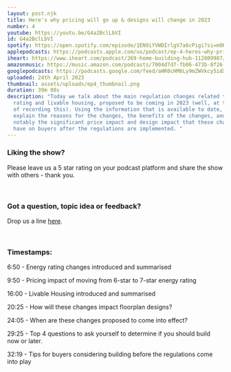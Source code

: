 ```yaml
---
layout: post.njk
title: Here's why pricing will go up & designs will change in 2023
number: 4
youtube: https://youtu.be/G4a2BclLbVI
id: G4a2BclLbVI
spotify: https://open.spotify.com/episode/1EN9iYVWDIrlgV7a6cPigi?si=m0Kb6o2WQ96xvfw7s4rGgA
applepodcasts: https://podcasts.apple.com/us/podcast/ep-4-heres-why-pricing-will-go-up-designs-will-change-in-2023/id1681936589?i=1000610312298
iheart: https://www.iheart.com/podcast/269-home-building-hub-112809987/
amazonmusic: https://music.amazon.com/podcasts/7004d7d7-fb06-473b-8f26-8ce9992cac11/episodes/6cdf0d26-543a-46a8-8bac-574cd407146f/home-building-hub-ep-4-here's-why-pricing-will-go-up-designs-will-change-in-2023
googlepodcasts: https://podcasts.google.com/feed/aHR0cHM6Ly9mZWVkcy5idXp6c3Byb3V0LmNvbS8yMTM5MTU1LnJzcw/episode/QnV6enNwcm91dC0xMjY5NTQ3Mg?sa=X&ved=0CAUQkfYCahcKEwiA1Kf1j8H-AhUAAAAAHQAAAAAQAg
uploaded: 24th April 2023
thumbnail: assets/uploads/ep4_thumbnail.png
duration: 39m 08s
description: "Today we talk about the main regulation changes related to energy
  rating and livable housing, proposed to be coming in 2023 (well, at the time
  of recording this). Using the information that is available to date, we
  explain the reasons for the changes, the benefits of the changes, and most
  notably the significant price impact and design impact that these changes will
  have on buyers after the regulations are implemented. "
---
```

### Liking the show?

Please leave us a 5 star rating on your podcast platform and share the show with others - thank you.

<br>

### Got a question, topic idea or feedback?

Drop us a line <a href="/contact" target="_blank">here</a>.

<br>

### Timestamps:

6:50 - Energy rating changes introduced and summarised

9:50 - Pricing impact of moving from 6-star to 7-star energy rating

16:00 - Livable Housing introduced and summarised

20:25 - How will these changes impact floorplan designs? 

24:05 - When are these changes proposed to come into effect? 

29:25 - Top 4 questions to ask yourself to determine if you should build now or later.

32:19 - Tips for buyers considering building before the regulations come into play